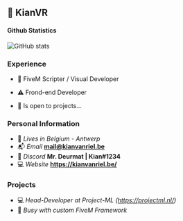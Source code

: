 ## 💼 KianVR


#### Github Statistics
![GitHub stats](https://github-readme-stats.vercel.app/api?username=KianVR&count_private=true&show_icons=true&theme=omni)

### Experience
- 📝 FiveM Scripter / Visual Developer
- ⚠️ Frond-end Developer

- 🔎 Is open to projects...

### Personal Information
- 🏡 *Lives in Belgium - Antwerp*
- 📬 *Email* **mail@kianvanriel.be**
- 👀 *Discord* **Mr. Deurmat | Kian#1234**
- 💻 *Website* **https://kianvanriel.be/**


### Projects
- 💻 *Head-Developer at Project-ML (https://projectml.nl/)*
- 📢 *Busy with custom FiveM Framework*

